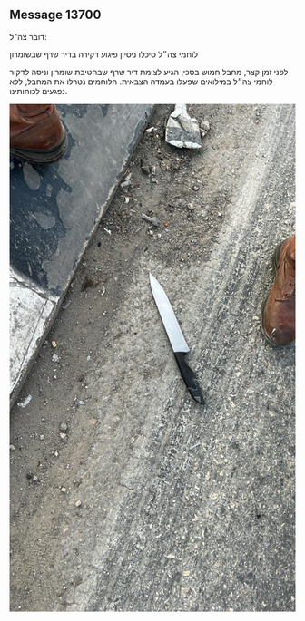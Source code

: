 ## Message 13700

דובר צה"ל:

לוחמי צה״ל סיכלו ניסיון פיגוע דקירה בדיר שרף שבשומרון

לפני זמן קצר, מחבל חמוש בסכין הגיע לצומת דיר שרף שבחטיבת שומרון וניסה לדקור לוחמי צה״ל במילואים שפעלו בעמדה הצבאית.
הלוחמים נטרלו את המחבל, ללא נפגעים לכוחותינו.

![Photo](13700/13700_photo.jpg)
